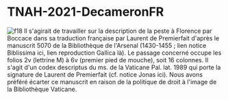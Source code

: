 # TNAH-2021-DecameronFR
![f18](https://gallica.bnf.fr/iiif/ark:/12148/btv1b7100018t/f18/full/800/0/native.jpg)
Il s'agirait de travailler sur la description de la peste à Florence par Boccace dans sa traduction française par Laurent de Premierfait d'après le manuscrit 5070 de la Bibliothèque de l'Arsenal (1430-1455 ; lien notice Biblissima ici, lien reproduction Gallica là).
Le passage concerné occupe les folios 2v (lettrine M) à 6v (premier pied de mouche), soit 16 colonnes.
Il s'agit d'un codex descriptus du ms. de la Vaticane Pal. lat. 1989 qui porte la signature de Laurent de Premierfait (cf. notice Jonas ici). Nous avons préféré écarter ce manuscrit en raison de la politique de droit à l'image de la Bibliothèque Vaticane.